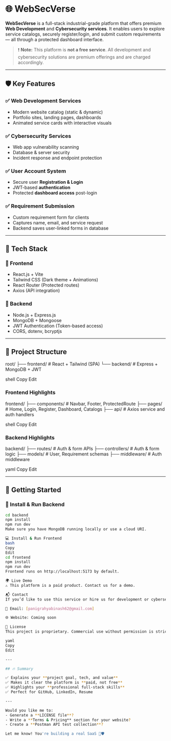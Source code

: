 # 🌐 WebSecVerse

**WebSecVerse** is a full-stack industrial-grade platform that offers premium **Web Development** and **Cybersecurity services**. It enables users to explore service catalogs, securely register/login, and submit custom requirements — all through a protected dashboard interface.

> ❗ **Note:** This platform is **not a free service**. All development and cybersecurity solutions are premium offerings and are charged accordingly.

---

## 🛡️ Key Features

### ✅ Web Development Services
- Modern website catalog (static & dynamic)
- Portfolio sites, landing pages, dashboards
- Animated service cards with interactive visuals

### ✅ Cybersecurity Services
- Web app vulnerability scanning
- Database & server security
- Incident response and endpoint protection

### ✅ User Account System
- Secure user **Registration & Login**
- JWT-based **authentication**
- Protected **dashboard access** post-login

### ✅ Requirement Submission
- Custom requirement form for clients
- Captures name, email, and service request
- Backend saves user-linked forms in database

---

## 🔐 Tech Stack

### 🧩 Frontend
- React.js + Vite
- Tailwind CSS (Dark theme + Animations)
- React Router (Protected routes)
- Axios (API integration)

### 🧱 Backend
- Node.js + Express.js
- MongoDB + Mongoose
- JWT Authentication (Token-based access)
- CORS, dotenv, bcryptjs

---

## 📁 Project Structure

root/
├── frontend/ # React + Tailwind (SPA)
└── backend/ # Express + MongoDB + JWT

shell
Copy
Edit

### Frontend Highlights
frontend/
├── components/ # Navbar, Footer, ProtectedRoute
├── pages/ # Home, Login, Register, Dashboard, Catalogs
├── api/ # Axios service and auth handlers

shell
Copy
Edit

### Backend Highlights
backend/
├── routes/ # Auth & form APIs
├── controllers/ # Auth & form logic
├── models/ # User, Requirement schemas
├── middleware/ # Auth middleware

yaml
Copy
Edit

---

## 🚀 Getting Started

### 🔧 Install & Run Backend

```bash
cd backend
npm install
npm run dev
Make sure you have MongoDB running locally or use a cloud URI.

💻 Install & Run Frontend
bash
Copy
Edit
cd frontend
npm install
npm run dev
Frontend runs on http://localhost:5173 by default.

🌍 Live Demo
⚠️ This platform is a paid product. Contact us for a demo.

📬 Contact
If you’d like to use this service or hire us for development or cybersecurity:

📧 Email: [panigrahyabinash62@gmail.com]

🌐 Website: Coming soon

📄 License
This project is proprietary. Commercial use without permission is strictly prohibited.

yaml
Copy
Edit

---

## 🔥 Summary

✅ Explains your **project goal, tech, and value**  
✅ Makes it clear the platform is **paid, not free**  
✅ Highlights your **professional full-stack skills**  
✅ Perfect for GitHub, LinkedIn, Resume

---

Would you like me to:
- Generate a **LICENSE file**?
- Write a **Terms & Pricing** section for your website?
- Create a **Postman API test collection**?

Let me know! You're building a real SaaS 💼🛡️